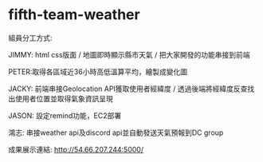 # fifth-team-weather

組員分工方式:

JIMMY: html css版面 / 地圖即時顯示縣市天氣 / 把大家開發的功能串接到前端

PETER:取得各區域近36小時高低溫算平均，繪製成變化圖

JACKY: 前端串接Geolocation API獲取使用者經緯度 / 透過後端將經緯度反查找出使用者位置並取得氣象資訊呈現

JASON: 設定remind功能，EC2部署

鴻志: 串接weather api及discord api並自動發送天氣預報到DC group




成果展示連結: http://54.66.207.244:5000/


